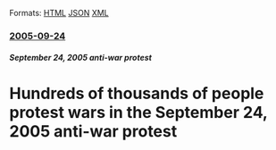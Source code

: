 
Formats: [HTML](/news/2005/09/24/hundreds-of-thousands-of-people-protest-wars-in-the-september-24-2005-anti-war-protest.html)  [JSON](/news/2005/09/24/hundreds-of-thousands-of-people-protest-wars-in-the-september-24-2005-anti-war-protest.json)  [XML](/news/2005/09/24/hundreds-of-thousands-of-people-protest-wars-in-the-september-24-2005-anti-war-protest.xml)  

### [2005-09-24](/news/2005/09/24/index.md)

##### September 24, 2005 anti-war protest
#  Hundreds of thousands of people protest wars in the September 24, 2005 anti-war protest



